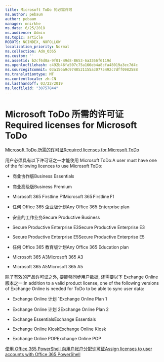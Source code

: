 ```yaml
---
title: Microsoft ToDo 的必需许可
ms.author: pebaum
author: pebaum
manager: mnirkhe
ms.date: 6/25/2018
ms.audience: Admin
ms.topic: article
ROBOTS: NOINDEX, NOFOLLOW
localization_priority: Normal
ms.collection: Adm_O365
ms.custom: ''
ms.assetid: b2cf6d0a-9f01-49d8-8653-6a3366f6119d
ms.openlocfilehash: c492b46fa507c75a166eb4a8cfa48019a3ec7d4c
ms.sourcegitcommit: 03a156a9c9740521155a30775492c7dff0982588
ms.translationtype: MT
ms.contentlocale: zh-CN
ms.lasthandoff: 03/22/2019
ms.locfileid: "30757844"
---
```

# <a name="required-licenses-for-microsoft-todo"></a><span data-ttu-id="dd9ba-102">Microsoft ToDo 所需的许可证</span><span class="sxs-lookup"><span data-stu-id="dd9ba-102">Required licenses for Microsoft ToDo</span></span>

[<span data-ttu-id="dd9ba-103">Microsoft ToDo 所需的许可证</span><span class="sxs-lookup"><span data-stu-id="dd9ba-103">Required licenses for Microsoft ToDo</span></span>](https://support.office.com/article/381e9d1b-c500-49b5-973e-890fd86528d7.aspx)
  
<span data-ttu-id="dd9ba-104">用户必须具有以下许可证之一才能使用 Microsoft ToDo:</span><span class="sxs-lookup"><span data-stu-id="dd9ba-104">A user must have one of the following licences to use Microsoft ToDo:</span></span>
  
- <span data-ttu-id="dd9ba-105">商业协作版</span><span class="sxs-lookup"><span data-stu-id="dd9ba-105">Business Essentials</span></span>
    
- <span data-ttu-id="dd9ba-106">商业高级版</span><span class="sxs-lookup"><span data-stu-id="dd9ba-106">Business Premium</span></span>
    
- <span data-ttu-id="dd9ba-107">Microsoft 365 Firstline F1</span><span class="sxs-lookup"><span data-stu-id="dd9ba-107">Microsoft 365 Firstline F1</span></span>
    
- <span data-ttu-id="dd9ba-108">任何 Office 365 企业版计划</span><span class="sxs-lookup"><span data-stu-id="dd9ba-108">Any Office 365 Enterprise plan</span></span>
    
- <span data-ttu-id="dd9ba-109">安全的工作业务</span><span class="sxs-lookup"><span data-stu-id="dd9ba-109">Secure Productive Business</span></span>
    
- <span data-ttu-id="dd9ba-110">Secure Productive Enterprise E3</span><span class="sxs-lookup"><span data-stu-id="dd9ba-110">Secure Productive Enterprise E3</span></span>
    
- <span data-ttu-id="dd9ba-111">Secure Productive Enterprise E5</span><span class="sxs-lookup"><span data-stu-id="dd9ba-111">Secure Productive Enterprise E5</span></span>
    
- <span data-ttu-id="dd9ba-112">任何 Office 365 教育版计划</span><span class="sxs-lookup"><span data-stu-id="dd9ba-112">Any Office 365 Education plan</span></span>
    
- <span data-ttu-id="dd9ba-113">Microsoft 365 A3</span><span class="sxs-lookup"><span data-stu-id="dd9ba-113">Microsoft 365 A3</span></span>
    
- <span data-ttu-id="dd9ba-114">Microsoft 365 A5</span><span class="sxs-lookup"><span data-stu-id="dd9ba-114">Microsoft 365 A5</span></span>
    
<span data-ttu-id="dd9ba-115">除了有效的产品许可证之外, 要能够同步用户数据, 还需要以下 Exchange Online 版本之一:</span><span class="sxs-lookup"><span data-stu-id="dd9ba-115">In addition to a valid product license, one of the following versions of Exchange Online is needed for ToDo to be able to sync user data:</span></span> 
  
- <span data-ttu-id="dd9ba-116">Exchange Online 计划 1</span><span class="sxs-lookup"><span data-stu-id="dd9ba-116">Exchange Online Plan 1</span></span>
    
- <span data-ttu-id="dd9ba-117">Exchange Online 计划 2</span><span class="sxs-lookup"><span data-stu-id="dd9ba-117">Exchange Online Plan 2</span></span>
    
- <span data-ttu-id="dd9ba-118">Exchange Essentials</span><span class="sxs-lookup"><span data-stu-id="dd9ba-118">Exchange Essentials</span></span>
    
- <span data-ttu-id="dd9ba-119">Exchange Online Kiosk</span><span class="sxs-lookup"><span data-stu-id="dd9ba-119">Exchange Online Kiosk</span></span>
    
- <span data-ttu-id="dd9ba-120">Exchange Online POP</span><span class="sxs-lookup"><span data-stu-id="dd9ba-120">Exchange Online POP</span></span>
    
[<span data-ttu-id="dd9ba-121">使用 Office 365 PowerShell 向用户帐户分配许可证</span><span class="sxs-lookup"><span data-stu-id="dd9ba-121">Assign licenses to user accounts with Office 365 PowerShell</span></span>](https://docs.microsoft.com/office365/enterprise/powershell/assign-licenses-to-user-accounts-with-office-365-powershell )
  

